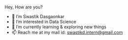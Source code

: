 Hey, How are you?

- 👋 I’m Swastik Dasgaonkar
- 👀 I’m interested in Data Science
- 🌱 I’m currently learning & exploring new things
- 📫 Reach me at my mail id: swastikd.intern@gmail.com 

<!---
srdasg/srdasg is a ✨ special ✨ repository because its `README.md` (this file) appears on your GitHub profile.
You can click the Preview link to take a look at your changes.
--->

